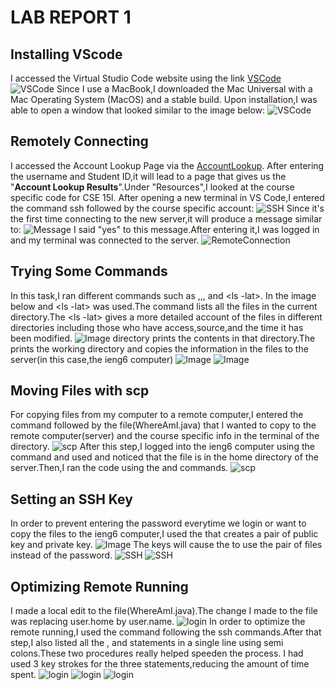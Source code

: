 # LAB REPORT 1
## Installing VScode
I accessed the Virtual Studio Code website using the link [VSCode]( https://code.visualstudio.com/)
![VSCode](VSCode-Download.png)
Since I use a MacBook,I downloaded the Mac Universal with a Mac Operating System (MacOS) and a stable build.
 Upon installation,I was able to open a window that looked similar to the image below:
![VSCode](VSCode-2.png)
## Remotely Connecting
I accessed the Account Lookup Page via the [AccountLookup](https://sdacs.ucsd.edu/~icc/index.php).
After entering the username and Student ID,it will lead to a page that gives us the "**Account Lookup Results**".Under "Resources",I looked at the course specific code for CSE 15l.
After opening a new terminal in VS Code,I entered the command ssh followed by the course specific account:
![SSH](ssh.png)
Since it's the first time connecting to the new server,it will produce a message similar to:
![Message](Message.png)
I said "yes" to this message.After entering it,I was logged in and my terminal was connected to the server.
![RemoteConnection](RemoteConnection.png)

## Trying Some Commands
In this task,I ran different commands such as <ls>,<ls directory>,<pwd>,<cp> and <ls -lat>.
In the image below <ls> and <ls -lat> was used.The <ls> command lists all the files in the current directory.The <ls -lat> gives a more detailed account of the files in different directories including those who have access,source,and the time it has been modified.
![Image](abc.png)
<ls> directory prints the contents in that directory.The <pwd> prints the working directory and <cp> copies the information in the files to the server(in this case,the ieng6 computer)
![Image](def.png)
![Image](ghi.png)

## Moving Files with scp
For copying files from my computer to a remote computer,I entered the command <scp> followed by the file(WhereAmI.java) that I wanted to copy to the remote computer(server) and the course specific info in the terminal of the directory.
![scp](MovingFiles-scp.png)
After this step,I logged into the ieng6 computer using the <ssh> command and used <ls> and noticed that the file is in the home directory of the server.Then,I ran the code using the <javac> and <java> commands.
![scp](MovingFiles(nopassword)-scp.png)

## Setting an SSH Key
In order to prevent entering the password everytime we login or want to copy the files to the ieng6 computer,I used the <ssh keygen> that creates a pair of public key and private key.
![Image](RandomART.png)
The keys will cause the <ssh> to use the pair of files instead of the password.
![SSH](ssh-logout.png)
![SSH](SSHkey-nopassword.png)
## Optimizing Remote Running
I made a local edit to the file(WhereAmI.java).The change I made to the file was replacing user.home by user.name.
![login](LocalEdit.png)
In order to optimize the remote running,I used the command <ls> following the ssh commands.After that step,I also listed all the <cp>,<javac> and <java> statements in a single line using semi colons.These two procedures really helped speeden the process.
I had used 3 key strokes for the three statements,reducing the amount of time spent.
![login](task7.png)
![login](code2.png)
![login](FinalOutput.png)
